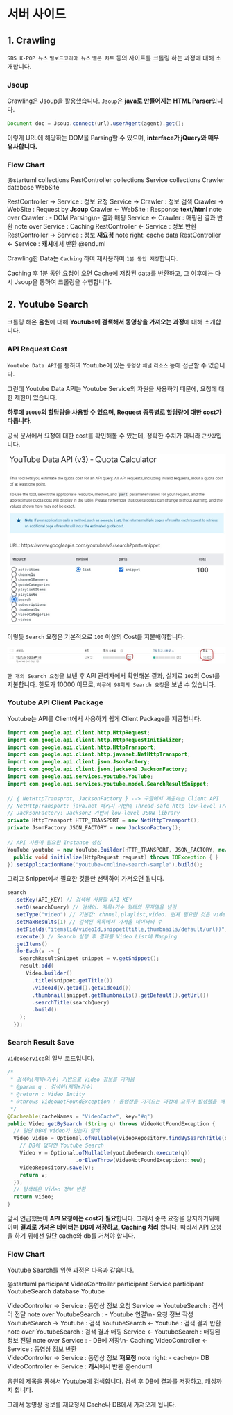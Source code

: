 # 서버 사이드

## 1. Crawling

`SBS K-POP 뉴스` `빌보드코리아 뉴스` `멜론 차트` 등의 사이트를 크롤링 하는 과정에 대해 소개합니다.

### Jsoup
 
Crawling은 Jsoup을 활용했습니다. `Jsoup`은 **java로 만들어지는 HTML Parser**입니다.

``` java
Document doc = Jsoup.connect(url).userAgent(agent).get();
```

이렇게 URL에 해당하는 DOM을 Parsing할 수 있으며, **interface가 jQuery와 매우 유사합니다.**

### Flow Chart

@startuml
collections RestController
collections Service
collections Crawler
database WebSite

RestController -> Service : 정보 요청
Service -> Crawler : 정보 검색
Crawler -> WebSite : Request by **Jsoup**
Crawler <- WebSite : Response **text/html**
note over Crawler : - DOM Parsing\n- 결과 매핑
Service <- Crawler : 매핑된 결과 반환
note over Service : Caching 
RestController <- Service : 정보 반환
RestController -> Service : 정보 **재요청**
note right: cache data
RestController <- Service : **캐시**에서 반환
@enduml

Crawling한 Data는 `Caching` 하여 재사용하여 `1분 동안 저장`합니다.

Caching 후 1분 동안 요청이 오면 Cache에 저장된 data를 반환하고, 그 이후에는 다시 Jsoup을 통하여 크롤링을 수행합니다.

## 2. Youtube Search

크롤링 해온 **음원**에 대해 **Youtube에 검색해서 동영상을 가져오는 과정**에 대해 소개합니다.

### API Request Cost 

`Youtube Data API`를 통하여 Youtube에 있는 `동영상` `채널` `리소스` 등에 접근할 수 있습니다.

그런데 Youtube Data API는 Youtube Service의 자원을 사용하기 때문에, 요청에 대한 제한이 있습니다.

**하루에 `10000`의 할당량을 사용할 수 있으며, Request 종류별로 할당량에 대한 cost가 다릅니다.** 

공식 문서에서 요청에 대한 cost를 확인해볼 수 있는데, 정확한 수치가 아니라 `근삿값`입니다.

![cost](./cost.jpg)

이렇듯 `Search` 요청은 기본적으로 `100` 이상의 Cost를 지불해야합니다.

![cost2](./cost2.jpg)

`한 개의 Search 요청`을 보낸 후 API 관리자에서 확인해본 결과, 실제로 `102`의 Cost를 지불합니다. 한도가 10000 이므로, `하루에 98회의 Search 요청`을 보낼 수 있습니다.

### Youtube API Client Package

Youtube는 API를 Client에서 사용하기 쉽게 Client Package를 제공합니다.

``` java
import com.google.api.client.http.HttpRequest;
import com.google.api.client.http.HttpRequestInitializer;
import com.google.api.client.http.HttpTransport;
import com.google.api.client.http.javanet.NetHttpTransport;
import com.google.api.client.json.JsonFactory;
import com.google.api.client.json.jackson2.JacksonFactory;
import com.google.api.services.youtube.YouTube;
import com.google.api.services.youtube.model.SearchResultSnippet;

// { NetHttpTransprot, JacksonFactory } --> 구글에서 제공하는 Client API
// NetHttpTransport: java.net 패키지 기반의 Thread-safe http low-level Transport
// JacksonFactory: Jackson2 기반의 low-level JSON library
private HttpTransport HTTP_TRANSPORT = new NetHttpTransport();
private JsonFactory JSON_FACTORY = new JacksonFactory();

// API 사용에 필요한 Instance 생성
YouTube youtube = new YouTube.Builder(HTTP_TRANSPORT, JSON_FACTORY, new HttpRequestInitializer() {
  public void initialize(HttpRequest request) throws IOException { }
}).setApplicationName("youtube-cmdline-search-sample").build();
```

그리고 Snippet에서 필요한 것들만 선택하여 가져오면 됩니다.

``` java
search
  .setKey(API_KEY) // 검색에 사용할 API KEY
  .setQ(searchQuery) // 검색어. 제목+가수 형태의 문자열을 넘김
  .setType("video") // 기본값: chnnel,playlist,video. 현재 필요한 것은 video
  .setMaxResults(1) // 검색된 목록에서 가져올 데이터의 수
  .setFields("items(id/videoId,snippet(title,thumbnails/default/url))") // 결과로 가져올 필드
  .execute() // Search 실행 후 결과를 Video List에 Mapping
  .getItems()
  .forEach(v -> {
    SearchResultSnippet snippet = v.getSnippet();
    result.add(
      Video.builder()
        .title(snippet.getTitle())
        .videoId(v.getId().getVideoId())
        .thumbnail(snippet.getThumbnails().getDefault().getUrl())
        .searchTitle(searchQuery)
        .build()
    );
  });
```

### Search Result Save

`VideoService`의 일부 코드입니다.

``` java
/*
 * 검색어(제목+가수) 기반으로 Video 정보를 가져옴
 * @param q : 검색어(제목+가수)
 * @return : Video Entity
 * @throws VideoNotFoundException : 동영상을 가져오는 과정에 오류가 발생했을 때 예외 처리
 */
@Cacheable(cacheNames = "VideoCache", key="#q")
public Video getBySearch (String q) throws VideoNotFoundException {
  // 일단 DB에 video가 있는지 탐색
  Video video = Optional.ofNullable(videoRepository.findBySearchTitle(q)).orElseGet(() -> {
    // DB에 없다면 Youtube Search
    Video v = Optional.ofNullable(youtubeSearch.execute(q))
                      .orElseThrow(VideoNotFoundException::new);
    videoRepository.save(v);
    return v;
  });
  // 탐색해온 Video 정보 반환
  return video;
}
```

앞서 언급했듯이 **API 요청에는 cost가 필요**합니다.
그래서 중복 요청을 방지하기위해 이미 **결과로 가져온 데이터는 DB에 저장하고, Caching 처리** 합니다.
따라서 API 요청을 하기 위해선 일단 cache와 db를 거쳐야 합니다. 

### Flow Chart

Youtube Search를 위한 과정은 다음과 같습니다.

@startuml
participant VideoController
participant Service
participant YoutubeSearch
database Youtube
 
VideoController -> Service : 동영상 정보 요청
Service -> YoutubeSearch : 검색어 전달
note over YoutubeSearch : - Youtube 연결\n- 요청 정보 작성
YoutubeSearch -> Youtube : 검색
YoutubeSearch <- Youtube : 검색 결과 반환
note over YoutubeSearch : 검색 결과 매핑 
Service <- YoutubeSearch : 매핑된 정보 전달 
note over Service : - DB에 저장\n- Caching 
VideoController <- Service : 동영상 정보 반환  
VideoController -> Service : 동영상 정보 **재요청**
note right: - cache\n- DB
VideoController <- Service : **캐시**에서 반환
@enduml

음원의 제목을 통해서 Youtube에 검색합니다. 검색 후 DB에 결과를 저장하고, 캐싱까지 합니다.

그래서 동영상 정보를 재요청시 Cache나 DB에서 가져오게 됩니다. 
